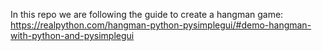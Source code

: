 In this repo we are following the guide to create a hangman game:
https://realpython.com/hangman-python-pysimplegui/#demo-hangman-with-python-and-pysimplegui
